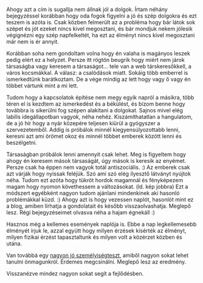 Ahogy azt a cím is sugallja nem állnak jól a dolgok. Írtam néhány bejegyzéssel korábban hogy oda fogok figyelni a jó  és szép dolgokra és ezt teszem is azóta is. Csak közben felmerült az a probléma hogy bár látok sok szépet és jót ezeket nincs kivel megosztani, és bár mondjuk nekem jólesik végignézni egy szép napfelkeltét, ha ezt az élményt nincs kivel megosztani már nem is ér annyit.

Korábban soha nem gondoltam volna hogy én valaha is magányos leszek pedig elért ez a helyzet. Persze itt rögtön beugrik hogy miért nem járok társaságba vagy keresem a társaságot... tele van a web társkeresőkkell, a város kocsmákkal. A válasz: a csalódások miatt. Sokáig több emberrel is ismerkedtünk barátkoztam. De a vége mindig az lett hogy vagy ő vagy én többet vártunk mint a mi lett.

Tudom hogy a kapcsolatok építése nem megy egyik napról a másikra, több téren el is kezdtem az ismerkedést és a békülést, és bízom benne hogy továbbra is sikerülni fog szépen alakítani a dolgokat. Sajnos mivel elég labilis idegállapotban vagyok, néha nehéz. Kiszámíthatatlan a hangulatom, de a jó hír hogy a nyár közepére teljesen kiürül a gyógyszer a szervezetemből. Addig is próbálok minnél kiegyensúlyozottabb lenni, keresni azt ami örömet okoz és minnél többet emberek között lenni és beszélgetni.

Társaságban próbálok lenni amennyit csak lehet. Meg is figyeltem hogy ahogy én keresem mások társaságát, úgy mások is keresik az enyémet. Persze csak ha éppen nem vagyok totál antiszociális. :) Az emberek csak azt várják hogy nyissak feléjük. Szó ami szó elég ilyesztő látványt nyújtok néha. Tudom ezt azóta hogy tükröt hordok magamnál és fényképezem magam hogy nyomon követhessem a változásokat. (ld. kép jobbra) Ezt a módszert egyébként nagyon tudom ajánlani mindenkinek aki hasonló problémákkal küzd. :) Ahogy azt is hogy vezessen naplót, hasonlót mint ez a blog, amiben lírhatja a gondolatait és később visszaolvashatja. Meglepő lesz. Régi bejegyzéseimet olvasva néha a hajam égnekáll :)

Hasznos még a kellemes események naplója is. Ebbe a nap legkellemesebb élményét írjuk le, azzal együtt hogy milyen érzések kísérték az élményt, milyen fizikai érzést tapasztaltunk és milyen volt a közérzet közben és utána.

Van továbbá egy [nagyon jó személyiségteszt](http://extremesilverblog.com/hu/erdekessegek/ez-a-vilag-egyik-legjobb-szemelyiseg-tesztje-vegezd-el-meg-fogsz-lepodni-az-eredmenytol "Személyiségteszt"), amiből nagyon sokat lehet tanulni önmagunkról. Érdemes megcsinálni. Meglepő lesz az eredmény.

Visszanézve mindez nagyon sokat segít a fejlődésben.